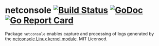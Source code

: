 netconsole [![Build Status](https://travis-ci.org/mdlayher/netconsole.svg?branch=master)](https://travis-ci.org/mdlayher/netconsole) [![GoDoc](https://godoc.org/github.com/mdlayher/netconsole?status.svg)](https://godoc.org/github.com/mdlayher/netconsole) [![Go Report Card](https://goreportcard.com/badge/github.com/mdlayher/netconsole)](https://goreportcard.com/report/github.com/mdlayher/netconsole)
==========

Package `netconsole` enables capture and processing of logs generated by
the [netconsole Linux kernel module](https://www.kernel.org/doc/Documentation/networking/netconsole.txt).
MIT Licensed.